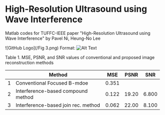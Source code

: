 # High-Resolution Ultrasound using Wave Interference
Matlab codes for TUFFC-IEEE paper "High-Resolution Ultrasound using Wave Interference" by Pavel Ni, Heung-No Lee




![GitHub Logo](/Fig 3.png)
Format: ![Alt Text](url)


 Table 1. MSE, PSNR, and SNR values of conventional and proposed image reconstruction methods
 
|   | Method | MSE | PSNR | SNR |
|---|-------------|-------------|-------------|-------------|
| 1 | Conventional Focused B-mdoe | 0.351 |   |   |
| 2 | Interference-based compound method | 0.122 | 19.20 | 6.800 |
| 3 | Interference-based join rec. method | 0.062 | 22.00 | 8.100 |

